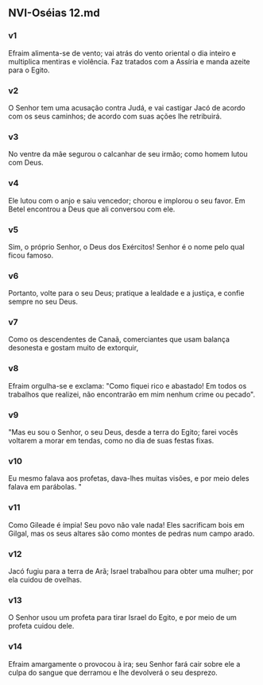 ## NVI-Oséias 12.md
### v1
 Efraim alimenta-se de vento; vai atrás do vento oriental o dia inteiro e multiplica mentiras e violência. Faz tratados com a Assíria e manda azeite para o Egito.
### v2
 O Senhor tem uma acusação contra Judá, e vai castigar Jacó de acordo com os seus caminhos; de acordo com suas ações lhe retribuirá.
### v3
 No ventre da mãe segurou o calcanhar de seu irmão; como homem lutou com Deus.
### v4
 Ele lutou com o anjo e saiu vencedor; chorou e implorou o seu favor. Em Betel encontrou a Deus que ali conversou com ele.
### v5
 Sim, o próprio Senhor, o Deus dos Exércitos! Senhor é o nome pelo qual ficou famoso.
### v6
 Portanto, volte para o seu Deus; pratique a lealdade e a justiça, e confie sempre no seu Deus.
### v7
 Como os descendentes de Canaã, comerciantes que usam balança desonesta e gostam muito de extorquir,
### v8
 Efraim orgulha-se e exclama: "Como fiquei rico e abastado! Em todos os trabalhos que realizei, não encontrarão em mim nenhum crime ou pecado".
### v9
 "Mas eu sou o Senhor, o seu Deus, desde a terra do Egito; farei vocês voltarem a morar em tendas, como no dia de suas festas fixas.
### v10
 Eu mesmo falava aos profetas, dava-lhes muitas visões, e por meio deles falava em parábolas. "
### v11
 Como Gileade é ímpia! Seu povo não vale nada! Eles sacrificam bois em Gilgal, mas os seus altares são como montes de pedras num campo arado.
### v12
 Jacó fugiu para a terra de Arã; Israel trabalhou para obter uma mulher; por ela cuidou de ovelhas.
### v13
 O Senhor usou um profeta para tirar Israel do Egito, e por meio de um profeta cuidou dele.
### v14
 Efraim amargamente o provocou à ira; seu Senhor fará cair sobre ele a culpa do sangue que derramou e lhe devolverá o seu desprezo.
